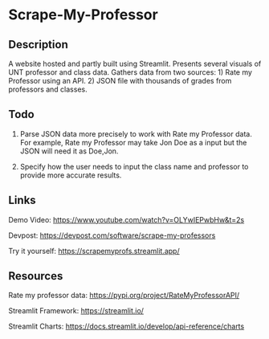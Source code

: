 # Scrape-My-Professor

## Description

A website hosted and partly built using Streamlit. Presents several visuals of UNT professor and class data. Gathers data from two sources: 1) Rate my Professor using an API. 2) JSON file with thousands of grades from professors and classes. 

## Todo

1. Parse JSON data more precisely to work with Rate my Professor data. For example, Rate my Professor may take Jon Doe as a input but the JSON will need it as Doe,Jon.
   
2. Specify how the user needs to input the class name and professor to provide more accurate results.

## Links

Demo Video: https://www.youtube.com/watch?v=OLYwIEPwbHw&t=2s

Devpost: https://devpost.com/software/scrape-my-professors

Try it yourself: https://scrapemyprofs.streamlit.app/

## Resources

Rate my professor data: https://pypi.org/project/RateMyProfessorAPI/

Streamlit Framework: https://streamlit.io/

Streamlit Charts: https://docs.streamlit.io/develop/api-reference/charts
